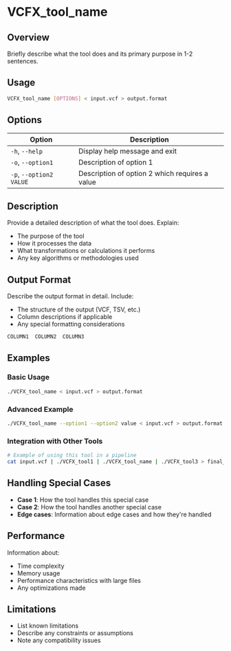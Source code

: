 # VCFX_tool_name

## Overview

Briefly describe what the tool does and its primary purpose in 1-2 sentences.

## Usage

```bash
VCFX_tool_name [OPTIONS] < input.vcf > output.format
```

## Options

| Option | Description |
|--------|-------------|
| `-h`, `--help` | Display help message and exit |
| `-o`, `--option1` | Description of option 1 |
| `-p`, `--option2 VALUE` | Description of option 2 which requires a value |

## Description

Provide a detailed description of what the tool does. Explain:
- The purpose of the tool
- How it processes the data
- What transformations or calculations it performs
- Any key algorithms or methodologies used

## Output Format

Describe the output format in detail. Include:
- The structure of the output (VCF, TSV, etc.)
- Column descriptions if applicable
- Any special formatting considerations

```
COLUMN1  COLUMN2  COLUMN3
```

## Examples

### Basic Usage

```bash
./VCFX_tool_name < input.vcf > output.format
```

### Advanced Example

```bash
./VCFX_tool_name --option1 --option2 value < input.vcf > output.format
```

### Integration with Other Tools

```bash
# Example of using this tool in a pipeline
cat input.vcf | ./VCFX_tool1 | ./VCFX_tool_name | ./VCFX_tool3 > final_output.format
```

## Handling Special Cases

- **Case 1**: How the tool handles this special case
- **Case 2**: How the tool handles another special case
- **Edge cases**: Information about edge cases and how they're handled

## Performance

Information about:
- Time complexity
- Memory usage
- Performance characteristics with large files
- Any optimizations made

## Limitations

- List known limitations
- Describe any constraints or assumptions
- Note any compatibility issues 